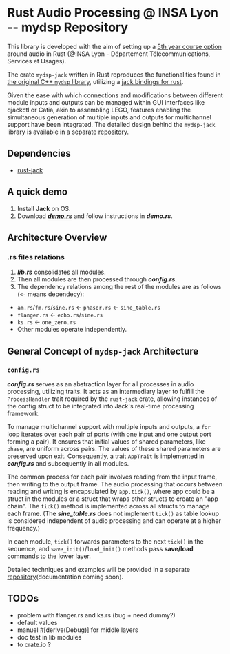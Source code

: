 # Rust Audio Processing @ INSA Lyon -- mydsp Repository
This library is developed with the aim of setting up a [5th year course option](https://embaudio.grame.fr/) around audio in Rust (@INSA Lyon - Département Télécommunications, Services et Usages).

The crate `mydsp-jack` written in Rust reproduces the functionalities found in [the original C++ `mydsp` library](https://github.com/grame-cncm/embaudio/tree/master/examples/teensy/libraries/mydsp), utilizing a [jack bindings for rust](https://github.com/RustAudio/rust-jack). 

Given the ease with which connections and modifications between different module inputs and outputs can be managed within GUI interfaces like qjackctl or Catia, akin to assembling LEGO, features enabling the simultaneous generation of multiple inputs and outputs for multichannel support have been integrated. The detailed design behind the `mydsp-jack` library is available in a separate [repository](https://github.com/Longrui-Ma/rust-audio-example).

## Dependencies
* [rust-jack](https://github.com/RustAudio/rust-jack)
## A quick demo
1. Install **Jack** on OS.
2. Download [***demo.rs***](https://github.com/Longrui-Ma/rust-audio-example/blob/main/rust-jack/mydsp-jack-conception/demo.rs) and follow instructions in ***demo.rs***.
## Architecture Overview
### .rs files relations
1. ***lib.rs***  consolidates all modules.
2. Then all modules are then processed through ***config.rs***.
3. The dependency relations among the rest of the modules are as follows (`<-` means dependecy):
- `am.rs`/`fm.rs`/`sine.rs` <- `phasor.rs` <- `sine_table.rs`
- `flanger.rs` <- `echo.rs`/`sine.rs` 
- `ks.rs` <- `one_zero.rs`
- Other modules operate independently.
## General Concept of `mydsp-jack` Architecture
### `config.rs`
***config.rs*** serves as an abstraction layer for all processes in audio processing, utilizing traits. It acts as an intermediary layer to fulfill the `ProcessHandler` trait required by the `rust-jack` crate, allowing instances of the config struct to be integrated into Jack's real-time processing framework.

To manage multichannel support with multiple inputs and outputs, a `for` loop iterates over each pair of ports (with one input and one output port forming a pair). It ensures that initial values of shared parameters, like `phase`, are uniform across pairs. The values of these shared parameters are preserved upon exit. Consequently, a trait `AppTrait` is implemented in ***config.rs*** and subsequently in all modules.

The common process for each pair involves reading from the input frame, then writing to the output frame. The audio processing that occurs between reading and writing is encapsulated by `app.tick()`, where app could be a struct in the modules or a struct that wraps other structs to create an "app chain". The `tick()` method is implemented across all structs to manage each frame. (The ***sine_table.rs*** does not implement `tick()` as table lookup is considered independent of audio processing and can operate at a higher frequency.)

In each module, `tick()` forwards parameters to the next `tick()` in the sequence, and `save_init()`/`load_init()` methods pass **save/load** commands to the lower layer.

Detailed techniques and examples will be provided in a separate [repository](https://github.com/Longrui-Ma/rust-audio-example)(documentation coming soon).
## TODOs
* problem with flanger.rs and ks.rs (bug + need dummy?)
* default values
* manuel #[derive(Debug)] for middle layers
* doc test in lib modules
* to crate.io ?